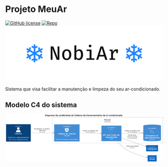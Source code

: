 # Projeto MeuAr

[![GitHub license](https://img.shields.io/github/license/Carmo-sousa/meuar?style=for-the-badge)](https://github.com/Carmo-sousa/meuar)
[![Repo](https://img.shields.io/badge/Carmo--Sousa-Meu_Ar-green?style=for-the-badge&logo=github)](https://github.com/Carmo-sousa)
![Logo](Logo.svg)

Sistema que visa facilitar a manutenção e limpeza do seu ar-condicionado.

## Modelo C4 do sistema

![Modelo C4](out/C4_Container/C4_Elements.png)
